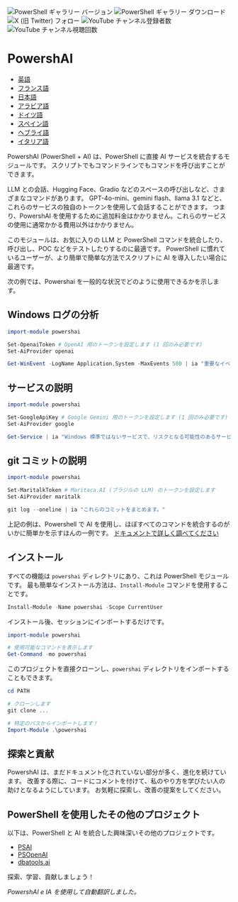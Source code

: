 ﻿![PowerShell ギャラリー バージョン](https://img.shields.io/powershellgallery/v/powershai)
![PowerShell ギャラリー ダウンロード](https://img.shields.io/powershellgallery/dt/powershai)
![X (旧 Twitter) フォロー](https://img.shields.io/twitter/follow/iatalking)
![YouTube チャンネル登録者数](https://img.shields.io/youtube/channel/subscribers/UCtNVhWslzx_yjbIX8JIYang)
![YouTube チャンネル視聴回数](https://img.shields.io/youtube/channel/views/UCtNVhWslzx_yjbIX8JIYang)


# PowershAI

* [英語](docs/en-US/START-README.md)
* [フランス語](docs/fr-FR/START-README.md)
* [日本語](docs/ja-JP/START-README.md)
* [アラビア語](docs/ar-SA/START-README.md)
* [ドイツ語](docs/de-DE/START-README.md)
* [スペイン語](docs/es-ES/START-README.md)
* [ヘブライ語](docs/he-IL/START-README.md)
* [イタリア語](docs/it-IT/START-README.md)

PowershAI (PowerShell + AI) は、PowerShell に直接 AI サービスを統合するモジュールです。
スクリプトでもコマンドラインでもコマンドを呼び出すことができます。

LLM との会話、Hugging Face、Gradio などのスペースの呼び出しなど、さまざまなコマンドがあります。
GPT-4o-mini、gemini flash、llama 3.1 などと、これらのサービスの独自のトークンを使用して会話することができます。
つまり、PowershAI を使用するために追加料金はかかりません。これらのサービスの使用に通常かかる費用以外はかかりません。

このモジュールは、お気に入りの LLM と PowerShell コマンドを統合したり、呼び出し、POC などをテストしたりするのに最適です。
PowerShell に慣れているユーザーが、より簡単で簡単な方法でスクリプトに AI を導入したい場合に最適です。

次の例では、Powershai を一般的な状況でどのように使用できるかを示します。

## Windows ログの分析
```powershell
import-module powershai 

Set-OpenaiToken # OpenAI 用のトークンを設定します (1 回のみ必要です)
Set-AiProvider openai 

Get-WinEvent -LogName Application,System -MaxEvents 500 | ia "重要なイベントはありますか？"
```

## サービスの説明
```powershell
import-module powershai 

Set-GoogleApiKey # Google Gemini 用のトークンを設定します (1 回のみ必要です)
Set-AiProvider google

Get-Service | ia "Windows 標準ではないサービスで、リスクとなる可能性のあるサービスをまとめます。"
```

## git コミットの説明
```powershell
import-module powershai 

Set-MaritalkToken # Maritaca.AI (ブラジルの LLM) のトークンを設定します
Set-AiProvider maritalk

git log --oneline | ia "これらのコミットをまとめます。"
```


上記の例は、Powershell で AI を使用し、ほぼすべてのコマンドを統合するのがいかに簡単かを示すほんの一例です。
[ドキュメントで詳しく調べてください](docs/pt-BR)

## インストール

すべての機能は `powershai` ディレクトリにあり、これは PowerShell モジュールです。
最も簡単なインストール方法は、`Install-Module` コマンドを使用することです。

```powershell
Install-Module -Name powershai -Scope CurrentUser
```

インストール後、セッションにインポートするだけです。

```powershell
import-module powershai

# 使用可能なコマンドを表示します
Get-Command -mo powershai
```

このプロジェクトを直接クローンし、`powershai` ディレクトリをインポートすることもできます。

```powershell
cd PATH

# クローンします
git clone ...

# 特定のパスからインポートします！
Import-Module .\powershai
```

## 探索と貢献

PowershAI は、まだドキュメント化されていない部分が多く、進化を続けています。
改善する際に、コードにコメントを付けて、私のやり方を学びたい人の助けとなるようにしています。
お気軽に探索し、改善の提案をしてください。

## PowerShell を使用したその他のプロジェクト

以下は、PowerShell と AI を統合した興味深いその他のプロジェクトです。

- [PSAI](https://github.com/dfinke/PSAI)
- [PSOpenAI](https://github.com/mkht/PSOpenAI)
- [dbatools.ai](https://github.com/potatoqualitee/dbatools.ai)

探索、学習、貢献しましょう！



<!--PowershaiAiDocBlockStart-->
_PowershAI e IA を使用して自動翻訳しました。_
<!--PowershaiAiDocBlockEnd-->
